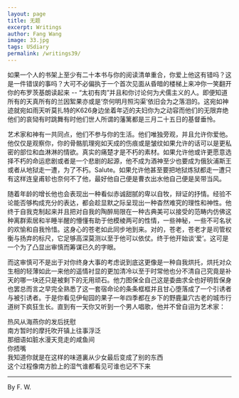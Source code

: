 ```yaml
---
layout: page
title: 无题
excerpt: Writings
author: Fang Wang
image: 33.jpg
tags: USdiary
permalink: /writings39/
---
```


如果一个人的书架上至少有二十本书与你的阅读清单重合，你爱上他这有错吗？这是一件错误的事吗？大可不必偏执于一个首次见面从昏暗的楼梯上来冲你一笑翻开你的布罗茨基朗读起来 -- “太初有肉”并且和你讨论何为犬儒主义的人。即便知道所有的天真所有的兰因絮果亦或是‘奈何明月照沟渠’依旧会为之落泪的。这宛如神迹就宛如雨天听莫扎特的K626身边坐着年迈的夫妇你为之动容而他们的无限弃绝他们的哀恸有时跳舞有时他们世人所谓的藩篱都是三月二十五日的基督垂怜。

艺术家和神有一共同点，他们不参与你的生活。他们唯独旁观，并且允许你爱他。他仅仅是观察你，你的骨骼肌理宛如天成的伤痕或是皱纹如果允许的话可以是更私密的部位和血淋淋的情欲。真实的痛楚才是不朽的素材。如果允许他或许更愿意选择不朽的命运悲剧或者是一个悲剧的起源，他不成为酒神至少也要成为俄狄浦斯王或者从地狱走一遭，为了不朽。Salute。如果允许他甚至要把地狱炼狱都走一遭只有这样连皇甫轸也奈何不了他，最好他自己便是曹衣出水他自己便是吴带当风。

随着年龄的增长他也会表现出一种看似赤诚甜腻的卑以自牧，辩证的抒情。经验不论能否够构成充分的表达，都会趁显默之际呈现出一种杳然难究的理性和神性。他终于自我克制起来并且把对自我的陶醉局限在一种古典美可以接受的范畴内仿佛这种离群索居和半睡半醒的懵懂有助于他模棱两可的性情，一些神秘，一些不可名状的欢愉和自我怜惜。这身心的苍老如此同步地到来。对的，苍老，苍老才是司管权衡与扬弃的标尺，它足够高深莫测以至于他可以依仗。终于他开始谈‘爱’。这可是一个为了凸显出审慎而筹谋已久的字眼。

而这审慎可不是出于对你终身大事的考虑说到底这更像是一种自我烘托，烘托对众生相的轻薄如此一来他的遥情衬显的更加清冷以至于时常他也分不清自己究竟是补天的哪一块还只是被剩下的无用顽石。他力图保全自己这是委曲求全也好明哲保身也罢总而言之早完全熟悉了这一套宿命论的条条框框并且甘心堕落成了一个引诱者与被引诱者。于是你看见伊甸园的果子一年四季都在乡下的野鹿巢穴古老的城市行道树下疯狂生长。直到有一天你又听到一个男人唱歌，他并不曾自诩为艺术家：   

热风从海燕你的发后抚慰   
南方暂时的摩托吹开镇上往事浮泛     
那细语如脏水漫天竞走的咸鱼间     
你捂嘴   
我知道你就是在这样的味道裏从少女最后变成了别的东西   
这个过程像南方脸上的湿气谁都看见可谁也记不下来

****

By F. W. 
